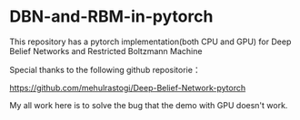 # DBN-and-RBM-in-pytorch
This repository has a pytorch implementation(both CPU and GPU) for Deep Belief Networks and Restricted Boltzmann Machine

Special thanks to the following github repositorie：

https://github.com/mehulrastogi/Deep-Belief-Network-pytorch

My all work here is to solve the bug that the demo with GPU doesn't work.
